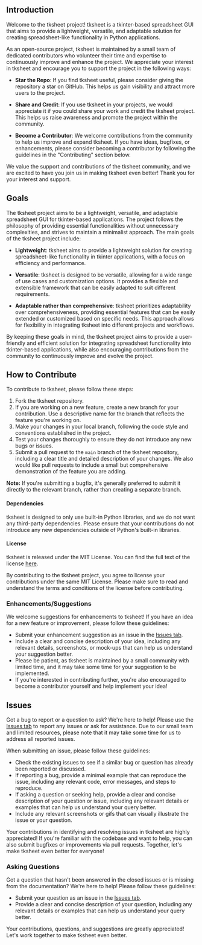 
## Introduction

Welcome to the tksheet project! tksheet is a tkinter-based spreadsheet GUI that aims to provide a lightweight, versatile, and adaptable solution for creating spreadsheet-like functionality in Python applications. 

As an open-source project, tksheet is maintained by a small team of dedicated contributors who volunteer their time and expertise to continuously improve and enhance the project. We appreciate your interest in tksheet and encourage you to support the project in the following ways:

- **Star the Repo**: If you find tksheet useful, please consider giving the repository a star on GitHub. This helps us gain visibility and attract more users to the project.

- **Share and Credit**: If you use tksheet in your projects, we would appreciate it if you could share your work and credit the tksheet project. This helps us raise awareness and promote the project within the community.

- **Become a Contributor**: We welcome contributions from the community to help us improve and expand tksheet. If you have ideas, bugfixes, or enhancements, please consider becoming a contributor by following the guidelines in the "Contributing" section below.

We value the support and contributions of the tksheet community, and we are excited to have you join us in making tksheet even better! Thank you for your interest and support.

## Goals

The tksheet project aims to be a lightweight, versatile, and adaptable spreadsheet GUI for tkinter-based applications. The project follows the philosophy of providing essential functionalities without unnecessary complexities, and strives to maintain a minimalist approach. The main goals of the tksheet project include:

- **Lightweight**: tksheet aims to provide a lightweight solution for creating spreadsheet-like functionality in tkinter applications, with a focus on efficiency and performance.

- **Versatile**: tksheet is designed to be versatile, allowing for a wide range of use cases and customization options. It provides a flexible and extensible framework that can be easily adapted to suit different requirements.

- **Adaptable rather than comprehensive**: tksheet prioritizes adaptability over comprehensiveness, providing essential features that can be easily extended or customized based on specific needs. This approach allows for flexibility in integrating tksheet into different projects and workflows.

By keeping these goals in mind, the tksheet project aims to provide a user-friendly and efficient solution for integrating spreadsheet functionality into tkinter-based applications, while also encouraging contributions from the community to continuously improve and evolve the project.

## How to Contribute

To contribute to tksheet, please follow these steps:

1. Fork the tksheet repository.
2. If you are working on a new feature, create a new branch for your contribution. Use a descriptive name for the branch that reflects the feature you're working on.
3. Make your changes in your local branch, following the code style and conventions established in the project.
4. Test your changes thoroughly to ensure they do not introduce any new bugs or issues.
5. Submit a pull request to the `main` branch of the tksheet repository, including a clear title and detailed description of your changes. We also would like pull requests to include a small but comprehensive demonstration of the feature you are adding.

**Note:** If you're submitting a bugfix, it's generally preferred to submit it directly to the relevant branch, rather than creating a separate branch.

#### Dependencies

tksheet is designed to only use built-in Python libraries, and we do not want any third-party dependencies. Please ensure that your contributions do not introduce any new dependencies outside of Python's built-in libraries.

#### License

tksheet is released under the MIT License. You can find the full text of the license [here](https://github.com/ragardner/tksheet/blob/master/LICENSE.txt).

By contributing to the tksheet project, you agree to license your contributions under the same MIT License. Please make sure to read and understand the terms and conditions of the license before contributing.

### Enhancements/Suggestions

We welcome suggestions for enhancements to tksheet! If you have an idea for a new feature or improvement, please follow these guidelines:

- Submit your enhancement suggestion as an issue in the [Issues tab](https://github.com/ragardner/tksheet/issues).
- Include a clear and concise description of your idea, including any relevant details, screenshots, or mock-ups that can help us understand your suggestion better.
- Please be patient, as tksheet is maintained by a small community with limited time, and it may take some time for your suggestion to be implemented.
- If you're interested in contributing further, you're also encouraged to become a contributor yourself and help implement your idea!

## Issues

Got a bug to report or a question to ask? We're here to help! Please use the [Issues tab](https://github.com/ragardner/tksheet/issues) to report any issues or ask for assistance. Due to our small team and limited resources, please note that it may take some time for us to address all reported issues.

When submitting an issue, please follow these guidelines:

- Check the existing issues to see if a similar bug or question has already been reported or discussed.
- If reporting a bug, provide a minimal example that can reproduce the issue, including any relevant code, error messages, and steps to reproduce.
- If asking a question or seeking help, provide a clear and concise description of your question or issue, including any relevant details or examples that can help us understand your query better.
- Include any relevant screenshots or gifs that can visually illustrate the issue or your question.

Your contributions in identifying and resolving issues in tksheet are highly appreciated! If you're familiar with the codebase and want to help, you can also submit bugfixes or improvements via pull requests. Together, let's make tksheet even better for everyone!

### Asking Questions

Got a question that hasn't been answered in the closed issues or is missing from the documentation? We're here to help! Please follow these guidelines:

- Submit your question as an issue in the [Issues tab](https://github.com/ragardner/tksheet/issues).
- Provide a clear and concise description of your question, including any relevant details or examples that can help us understand your query better.

Your contributions, questions, and suggestions are greatly appreciated! Let's work together to make tksheet even better.
